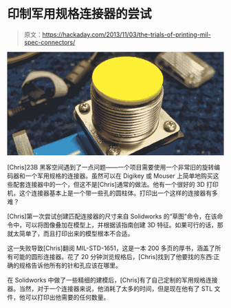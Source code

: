 # 印制军用规格连接器的尝试

> 原文：<https://hackaday.com/2013/11/03/the-trials-of-printing-mil-spec-connectors/>

![conn](img/a42ca1753b35f4f26cea599b2cb043c5.png)

[Chris]23B 黑客空间遇到了一点问题——一个项目需要使用一个非常旧的旋转编码器和一个军用规格的连接器。虽然可以在 Digikey 或 Mouser 上简单地购买这些配套连接器中的一个，但这不是[Chris]通常的做法。他有一个很好的 3D 打印机，这个连接器基本上是一个带一些孔的圆柱体。打印出一个这样的连接器有多难？

[Chris]第一次尝试创建匹配连接器的尺寸来自 Solidworks 的“草图”命令，在该命令中，可以将图像叠加在模型上，并根据该指南创建 3D 特征。如果可行的话，那就太简单了，而且打印出来的模型根本不合适。

这一失败导致[Chris]翻阅 MIL-STD-1651，这是一本 200 多页的厚书，涵盖了所有可能的圆形连接器。花了 20 分钟浏览规格后，[Chris]找到了他要找的东西:正确的规格告诉他所有的针和孔应该在哪里。

在 Solidworks 中做了一些精细的建模后，[Chris]有了自己定制的军用规格连接器。当然，对于一个连接器来说，他消耗了太多的时间，但是现在他有了 STL 文件，他可以打印出他需要的任何数量。